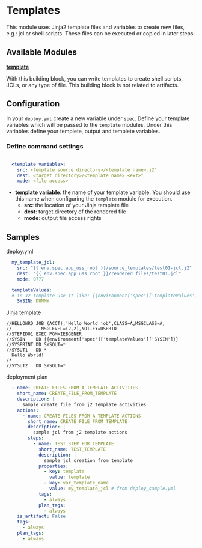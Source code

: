 # Templates

This module uses Jinja2 template files and variables to create new files, e.g.: jcl or shell scripts. These files can be executed or copied in later steps-

## Available Modules

**[template](https://www.ibm.com/docs/en/SSQ2R2_16.0.0/com.ibm.wazi.deploy.doc/wd_templ_template.html)**

With this building block, you can write templates to create shell scripts, JCLs, or any type of file. This building block is not related to artifacts.

## Configuration

In your `deploy.yml` create a new variable under `spec`. Define your template variables which will be passed to the `template` modules. Under this variables define your templete, output and templete variables.

### Define command settings

``` yaml

  <template variable>:
    src: <template source directory>/<template name>.j2"
    dest: <target directory>/<template name>.<ext>"
    mode: <file access>

```

- **template variable**: the name of your template variable. You should use this name when configuring the `template` module for execution.
    - **src**: the location of your Jinja template file
    - **dest**: target directory of the rendered file
    - **mode**: output file access rights

## Samples

deploy.yml

``` yaml
  my_template_jcl:
    src: "{{ env.spec.app_uss_root }}/source_templates/test01-jcl.j2"
    dest: "{{ env.spec.app_uss_root }}/rendered_files/test01.jcl"
    mode: 0777

  templateValues:
  # in J2 template use it like: {{environment['spec']['templateValues']['<variable name>']}}
    SYSIN: DUMMY
```
Jinja template

``` Jinja
//HELLOWRD JOB (ACCT),'Hello World job',CLASS=A,MSGCLASS=A,
//           MSGLEVEL=(2,2),NOTIFY=USERID
//STEPID01 EXEC PGM=IEBGENER
//SYSIN    DD {{environment['spec']['templateValues']['SYSIN']}}
//SYSPRINT DD SYSOUT=*
//SYSUT1   DD *
  Hello World!
/*
//SYSUT2   DD SYSOUT=*
```


deployment plan

``` yaml
  - name: CREATE FILES FROM A TEMPLATE ACTIVITIES
    short_name: CREATE_FILE_FROM_TEMPLATE
    description: |
      sample create file from j2 template activities
    actions:
      - name: CREATE FILES FROM A TEMPLATE ACTIONS
        short_name: CREATE_FILE_FROM_TEMPLATE
        description: |
          sample jcl from j2 template actions
        steps:
          - name: TEST STEP FOR TEMPLATE
            short_name: TEST_TEMPLATE
            description: |
              sample jcl creation from template
            properties:
              - key: template
                value: template
              - key: var_template_name
                value: my_template_jcl # from deploy_sample.yml
            tags:
              - always
            plan_tags:
              - always
    is_artifact: False
    tags:
      - always
    plan_tags:
      - always
```